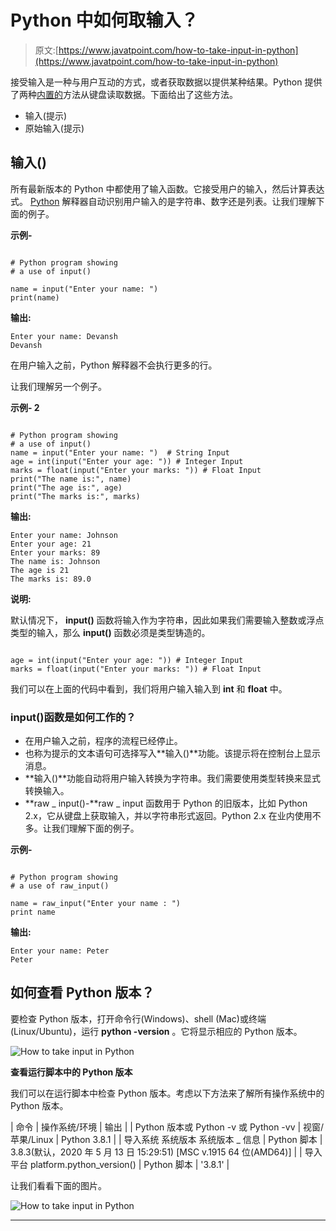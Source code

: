 # Python 中如何取输入？

> 原文:[https://www.javatpoint.com/how-to-take-input-in-python](https://www.javatpoint.com/how-to-take-input-in-python)

接受输入是一种与用户互动的方式，或者获取数据以提供某种结果。Python 提供了两种[内置的](https://www.javatpoint.com/python-built-in-functions)方法从键盘读取数据。下面给出了这些方法。

*   输入(提示)
*   原始输入(提示)

## 输入()

所有最新版本的 Python 中都使用了输入函数。它接受用户的输入，然后计算表达式。 [Python](https://www.javatpoint.com/python-tutorial) 解释器自动识别用户输入的是字符串、数字还是列表。让我们理解下面的例子。

**示例-**

```

# Python program showing
# a use of input()

name = input("Enter your name: ")
print(name)

```

**输出:**

```
Enter your name: Devansh
Devansh

```

在用户输入之前，Python 解释器不会执行更多的行。

让我们理解另一个例子。

**示例- 2**

```

# Python program showing
# a use of input()
name = input("Enter your name: ")  # String Input
age = int(input("Enter your age: ")) # Integer Input
marks = float(input("Enter your marks: ")) # Float Input
print("The name is:", name)
print("The age is:", age)
print("The marks is:", marks)

```

**输出:**

```
Enter your name: Johnson
Enter your age: 21
Enter your marks: 89
The name is: Johnson
The age is 21
The marks is: 89.0

```

**说明:**

默认情况下， **input()** 函数将输入作为字符串，因此如果我们需要输入整数或浮点类型的输入，那么 **input()** 函数必须是类型铸造的。

```

age = int(input("Enter your age: ")) # Integer Input
marks = float(input("Enter your marks: ")) # Float Input

```

我们可以在上面的代码中看到，我们将用户输入输入到 **int** 和 **float** 中。

### input()函数是如何工作的？

*   在用户输入之前，程序的流程已经停止。
*   也称为提示的文本语句可选择写入**输入()**功能。该提示将在控制台上显示消息。
*   **输入()**功能自动将用户输入转换为字符串。我们需要使用类型转换来显式转换输入。
*   **raw _ input()-**raw _ input 函数用于 Python 的旧版本，比如 Python 2.x，它从键盘上获取输入，并以字符串形式返回。Python 2.x 在业内使用不多。让我们理解下面的例子。

**示例-**

```

# Python program showing
# a use of raw_input()

name = raw_input("Enter your name : ")
print name

```

**输出:**

```
Enter your name: Peter
Peter

```

## 如何查看 Python 版本？

要检查 Python 版本，打开命令行(Windows)、shell (Mac)或终端(Linux/Ubuntu)，运行 **python -version** 。它将显示相应的 Python 版本。

![How to take input in Python](img/f231afac3ed85b3ad056bb7c88f4c43d.png)

**查看运行脚本中的 Python 版本**

我们可以在运行脚本中检查 Python 版本。考虑以下方法来了解所有操作系统中的 Python 版本。

| 命令 | 操作系统/环境 | 输出 |
| Python 版本或
Python -v 或
Python -vv | 视窗/苹果/Linux | Python 3.8.1 |
| 导入系统
系统版本
系统版本 _ 信息 | Python 脚本 | 3.8.3(默认，2020 年 5 月 13 日 15:29:51) [MSC v.1915 64 位(AMD64)] |
| 导入平台
platform.python_version() | Python 脚本 | '3.8.1' |

让我们看看下面的图片。

![How to take input in Python](img/9469802193f1fbd8580a4701273e4541.png)

* * *
